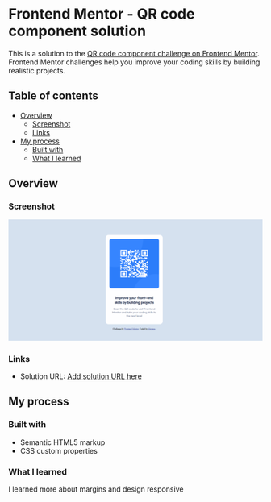 # Frontend Mentor - QR code component solution

This is a solution to the [QR code component challenge on Frontend Mentor](https://www.frontendmentor.io/challenges/qr-code-component-iux_sIO_H). Frontend Mentor challenges help you improve your coding skills by building realistic projects. 

## Table of contents

- [Overview](#overview)
  - [Screenshot](#screenshot)
  - [Links](#links)
- [My process](#my-process)
  - [Built with](#built-with)
  - [What I learned](#what-I-learned)

## Overview

### Screenshot

![Design preview for the QR code component coding challenge](Previa.png)


### Links

- Solution URL: [Add solution URL here](https://your-solution-url.com)

## My process

### Built with

- Semantic HTML5 markup
- CSS custom properties

### What I learned

I learned more about margins and design responsive
